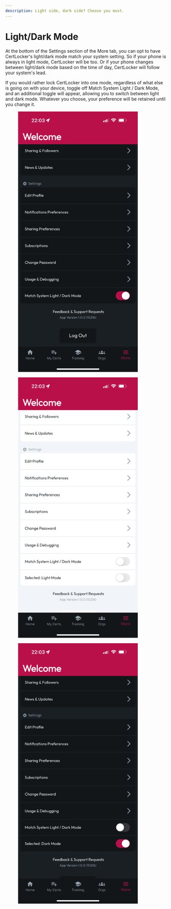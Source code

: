 ```yaml
---
description: Light side, dark side? Choose you must.
---
```


# Light/Dark Mode

At the bottom of the Settings section of the More tab, you can opt to have CertLocker's light/dark mode match your system setting. So if your phone is always in light mode, CertLocker will be too. Or if your phone changes between light/dark mode based on the time of day, CertLocker will follow your system's lead.

If you would rather lock CertLocker into one mode, regardless of what else is going on with your device, toggle off Match System Light / Dark Mode, and an additional toggle will appear, allowing you to switch between light and dark mode. Whatever you choose, your preference will be retained until you change it.

<div><figure><img src="../.gitbook/assets/1.0.0-more-system.PNG" alt="" width="375"><figcaption></figcaption></figure> <figure><img src="../.gitbook/assets/1.0.0-more-light.PNG" alt="" width="375"><figcaption></figcaption></figure> <figure><img src="../.gitbook/assets/1.0.0-more-dark (1).PNG" alt="" width="375"><figcaption></figcaption></figure></div>

